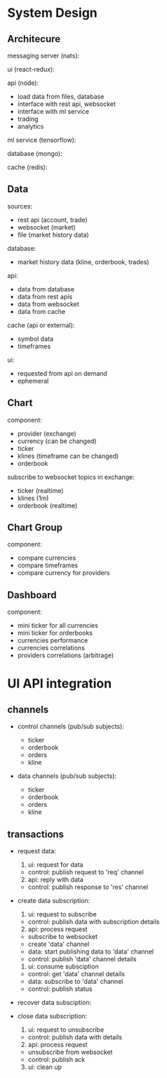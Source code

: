 
# System Design


## Architecure

messaging server (nats):

ui (react-redux):

api (node):
- load data from files, database
- interface with rest api, websocket
- interface with ml service
- trading
- analytics

ml service (tensorflow):

database (mongo):

cache (redis):


## Data

sources:
- rest api (account, trade)
- websocket (market)
- file (market history data)

database:
- market history data (kline, orderbook, trades)

api:
- data from database
- data from rest apis
- data from websocket
- data from cache

cache (api or external):
- symbol data
- timeframes

ui:
- requested from api on demand
- ephemeral


## Chart

component:
  - provider (exchange)
  - currency (can be changed)
  - ticker
  - klines (timeframe can be changed)
  - orderbook

subscribe to websocket topics in exchange:
  - ticker (realtime)
  - klines (1m)
  - orderbook (realtime)


## Chart Group

component:
  - compare currencies
  - compare timeframes
  - compare currency for providers


## Dashboard

component:
  - mini ticker for all currencies
  - mini ticker for orderbooks
  - currencies performance
  - currencies correlations
  - providers correlations (arbitrage)



# UI API integration


## channels

- control channels (pub/sub subjects):
  - ticker
  - orderbook
  - orders
  - kline

- data channels (pub/sub subjects):
  - ticker
  - orderbook
  - orders
  - kline


## transactions

- request data:

  1. ui: request for data
  - control: publish request to 'req' channel
  
  2. api: reply with data
  - control: publish response to 'res' channel


- create data subscription:

  1. ui: request to subscribe
  - control: publish data with subscription details
  
  2. api: process request
  - subscribe to websocket
  - create 'data' channel
  - data: start publishing data to 'data' channel
  - control: publish 'data' channel details

  1. ui: consume subsciption
  - control: get 'data' channel details
  - data: subscribe to 'data' channel
  - control: publish status


- recover data subsciption:


- close data subscription:

  1. ui: request to unsubscribe
  - control: publish data with details

  2. api: process request
  - unsubscribe from websocket
  - control: publish ack

  3. ui: clean up
